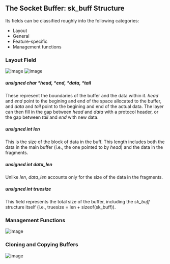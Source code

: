 ## The Socket Buffer: sk_buff Structure
Its fields can be classified roughly into the following categories: 
* Layout
* General
* Feature-specific
* Management functions

### Layout Field
![image](https://user-images.githubusercontent.com/46720890/119327666-cd09b500-bcb5-11eb-9329-8fb298d857c5.png)
![image](https://user-images.githubusercontent.com/46720890/119327751-e874c000-bcb5-11eb-85db-21d1d474d713.png)

##### unsigned char *head, *end, *data, *tail
These represent the boundaries of the buffer and the data within it. *head* and *end* point to the begining and end of the space allocated to the buffer, and *data* and *tail* point to the begining and end of the actual data. The layer can then fill in the gap between *head* and *data* with a protocol header, or the gap between *tail* and *end* with new data.

##### unsigned int len
This is the size of the block of data in the buff. This length includes both the data in the main buffer (i.e., the one pointed to by *head*) and the data in the fragments.

##### unsigned int data_len
Unlike *len*, *data_len* accounts only for the size of the data in the fragments.

##### unsigned int truesize
This field represents the total size of the buffer, including the *sk_buff* structure itself (i.e., truesize = len + sizeof(sk_buff)).

### Management Functions
![image](https://user-images.githubusercontent.com/46720890/119330128-79e53180-bcb8-11eb-8207-403a36b3d94f.png)

### Cloning and Copying Buffers
![image](https://user-images.githubusercontent.com/46720890/119339649-021d0400-bcc4-11eb-9b7e-77971f521e1a.png)
